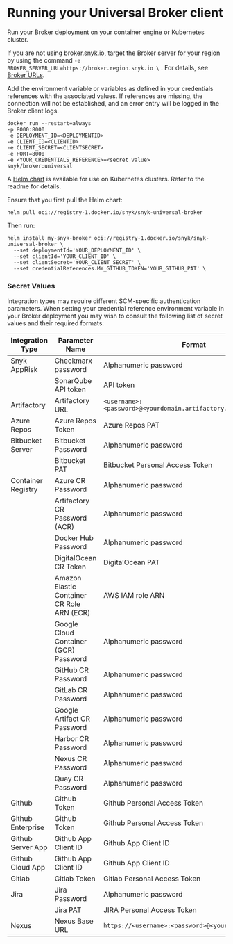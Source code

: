 # Running your Universal Broker client

Run your Broker deployment on your container engine or Kubernetes cluster.

If you are not using broker.snyk.io, target the Broker server for your region by using the command  `-e BROKER_SERVER_URL=https://broker.region.snyk.io \` . For details, see [Broker URLs](../../../working-with-snyk/regional-hosting-and-data-residency.md#broker-server-urls).

Add the environment variable or variables as defined in your credentials references with the associated values. If references are missing, the connection will not be established, and an error entry will be logged in the Broker client logs.

```
docker run --restart=always 
-p 8000:8000 
-e DEPLOYMENT_ID=<DEPLOYMENTID> 
-e CLIENT_ID=<CLIENTID> 
-e CLIENT_SECRET=<CLIENTSECRET> 
-e PORT=8000 
-e <YOUR_CREDENTIALS_REFERENCE>=<secret value> 
snyk/broker:universal
```

A [Helm chart](https://github.com/snyk/snyk-universal-broker-helm) is available for use on Kubernetes clusters. Refer to the readme for details.

Ensure that you first pull the Helm chart:

`helm pull oci://registry-1.docker.io/snyk/snyk-universal-broker`

Then run:

```
helm install my-snyk-broker oci://registry-1.docker.io/snyk/snyk-universal-broker \
  --set deploymentId='YOUR_DEPLOYMENT_ID' \
  --set clientId='YOUR_CLIENT_ID' \
  --set clientSecret='YOUR_CLIENT_SECRET' \
  --set credentialReferences.MY_GITHUB_TOKEN='YOUR_GITHUB_PAT' \
```

### Secret Values

Integration types may require different SCM-specific authentication parameters. When setting your credential reference environment variable in your Broker deployment you may wish to consult the following list of secret values and their required formats:

| Integration Type | Parameter Name | Format |
| ---------- | --------- | ----------- |
| Snyk AppRisk | Checkmarx password | Alphanumeric password |
|| SonarQube API token | API token |
| Artifactory | Artifactory URL | `<username>:<password>@<yourdomain.artifactory.com>/artifactory` |
| Azure Repos | Azure Repos Token | Azure Repos PAT |
| Bitbucket Server | Bitbucket Password | Alphanumeric password |
|| Bitbucket PAT | Bitbucket Personal Access Token |
| Container Registry | Azure CR Password | Alphanumeric password |
|| Artifactory CR Password (ACR) | Alphanumeric password |
|| Docker Hub Password | Alphanumeric password |
|| DigitalOcean CR Token | DigitalOcean PAT |
|| Amazon Elastic Container CR Role ARN (ECR) | AWS IAM role ARN |
|| Google Cloud Container (GCR) Password | Alphanumeric password |
|| GitHub CR Password | Alphanumeric password |
|| GitLab CR Password | Alphanumeric password |
|| Google Artifact CR Password | Alphanumeric password |
|| Harbor CR Password | Alphanumeric password |
|| Nexus CR Password | Alphanumeric password |
|| Quay CR Password | Alphanumeric password |
| Github | Github Token | Github Personal Access Token |
| Github Enterprise | Github Token | Github Personal Access Token |
| Github Server App | Github App Client ID | Github App Client ID |
| Github Cloud App | Github App Client ID | Github App Client ID |
| Gitlab | Gitlab Token | Gitlab Personal Access Token |
| Jira | Jira Password | Alphanumeric password |
|| Jira PAT | JIRA Personal Access Token |
| Nexus | Nexus Base URL | `https://<username>:<password>@<your.nexus.hostname>` |

